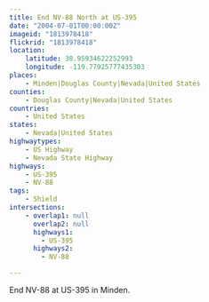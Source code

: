 ```yaml
---
title: End NV-88 North at US-395
date: "2004-07-01T00:00:00Z"
imageid: "1813978418"
flickrid: "1813978418"
location:
    latitude: 38.95934622252993
    longitude: -119.77925777435303
places:
    - Minden|Douglas County|Nevada|United States
counties:
    - Douglas County|Nevada|United States
countries:
    - United States
states:
    - Nevada|United States
highwaytypes:
    - US Highway
    - Nevada State Highway
highways:
    - US-395
    - NV-88
tags:
    - Shield
intersections:
    - overlap1: null
      overlap2: null
      highways1:
        - US-395
      highways2:
        - NV-88

---
```

End NV-88 at US-395 in Minden.